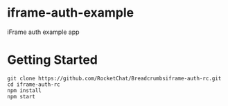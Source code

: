 # iframe-auth-example
iFrame auth example app

# Getting Started

```
git clone https://github.com/RocketChat/Breadcrumbsiframe-auth-rc.git
cd iframe-auth-rc
npm install
npm start
```

